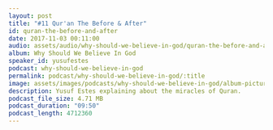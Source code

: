 ```yaml
---
layout: post
title: "#11 Qur'an The Before & After"
id: quran-the-before-and-after
date: 2017-11-03 00:11:00
audio: assets/audio/why-should-we-believe-in-god/quran-the-before-and-after.mp3
album: Why Should We Believe In God
speaker_id: yusufestes
podcast: why-should-we-believe-in-god
permalink: podcast/why-should-we-believe-in-god/:title
image: assets/images/podcasts/why-should-we-believe-in-god/album-picture-small.jpg
description: Yusuf Estes explaining about the miracles of Quran.
podcast_file_size: 4.71 MB
podcast_duration: "09:50"
podcast_length: 4712360
---
```

